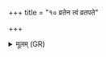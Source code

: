 +++
title = "१० व्रतेन त्वं व्रतपते"

+++
<details><summary>मूलम् (GR)</summary>

+++(not found in PSK)+++व्रतेन त्वं व्रतपते समक्तो  
ऽहा विश्वा सुमना दीध्यो नः ।  
तं त्वा वयं जातवेदः समिद्धं  
प्रजावन्त उप सदेम सर्वे ॥
</details>
